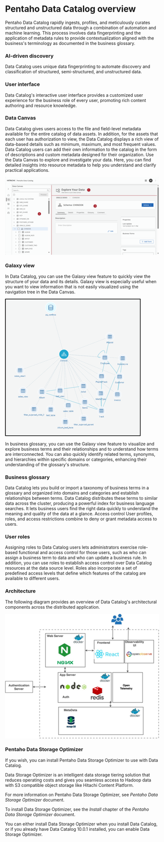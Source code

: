# Pentaho Data Catalog overview

Pentaho Data Catalog rapidly ingests, profiles, and meticulously curates structured and unstructured data through a combination of automation and machine learning. This process involves data fingerprinting and the application of metadata rules to provide contextualization aligned with the business's terminology as documented in the business glossary.

### AI-driven discovery

Data Catalog uses unique data fingerprinting to automate discovery and classification of structured, semi-structured, and unstructured data.

### User interface

Data Catalog's interactive user interface provides a customized user experience for the business role of every user, promoting rich content authoring and resource knowledge.

### Data Canvas

Data Catalog gives users access to the file and field-level metadata available for the entire catalog of data assets. In addition, for the assets that each user has authorization to view, the Data Catalog displays a rich view of data-based details such as minimum, maximum, and most frequent values. Data Catalog users can add their own information to the catalog in the form of descriptions and custom metadata designed for their organization.
Use the Data Canvas to explore and investigate your data. Here, you can find detailed insights into resource metadata to help you understand and clarify practical applications.

![Data Canvas](img/data-canvas.png)

### Galaxy view

In Data Catalog, you can use the Galaxy view feature to quickly view the structure of your data and its details. Galaxy view is especially useful when you want to view information that is not easily visualized using the navigation tree in the Data Canvas.

![Galaxy View](img/galaxy-view.png)

In business glossary, you can use the Galaxy view feature to visualize and explore business terms and their relationships and to understand how terms are interconnected. You can also quickly identify related terms, synonyms, and hierarchies within specific domains or categories, enhancing their understanding of the glossary's structure.

### Business glossary

Data Catalog lets you build or import a taxonomy of business terms in a ​glossary and organized into domains and categories and establish relationships between terms. Data Catalog distributes these terms to similar data across the cluster, producing a powerful index for business language searches. It lets business users find the right data quickly to understand the meaning and quality of the data at a glance.
Access control
User profiles, roles, and access restrictions combine to deny or grant metadata access to users.

### User roles

Assigning roles to Data Catalog users lets administrators exercise role-based functional and access control for those users, such as who can assign a business term to data and who can update a business rule. In addition, you can use roles to establish access control over Data Catalog resources at the data source level. Roles also incorporate a set of predefined access levels that define which features of the catalog are available to different users.

### Architecture

The following diagram provides an overview of Data Catalog's architectural components across the distributed application.

![Diagram of PDC Architecture](img/pdc-architecture.png)

### Pentaho Data Storage Optimizer

If you wish, you can install Pentaho Data Storage Optimizer to use with Data Catalog.

Data Storage Optimizer is an intelligent data storage tiering solution that reduces operating costs and gives you seamless access to Hadoop data with S3 compatible object storage like Hitachi Content Platform.

For more information on Pentaho Data Storage Optimizer, see *Pentaho Data Storage Optimizer* document.

To install Data Storage Optimizer, see the *Install* chapter of the *Pentaho Data Storage Optimizer* document.

You can either install Data Storage Optimizer when you install Data Catalog, or if you already have Data Catalog 10.0.1 installed, you can enable Data Storage Optimizer.